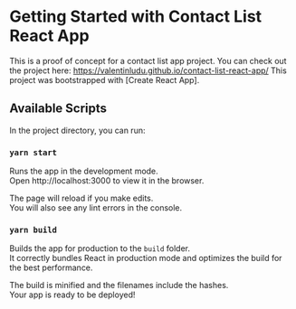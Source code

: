 # Getting Started with Contact List React App

This is a proof of concept for a contact list app project.
You can check out the project here: https://valentinludu.github.io/contact-list-react-app/
This project was bootstrapped with [Create React App].

## Available Scripts

In the project directory, you can run:

### `yarn start`

Runs the app in the development mode.\
Open http://localhost:3000 to view it in the browser.

The page will reload if you make edits.\
You will also see any lint errors in the console.

### `yarn build`

Builds the app for production to the `build` folder.\
It correctly bundles React in production mode and optimizes the build for the best performance.

The build is minified and the filenames include the hashes.\
Your app is ready to be deployed!
